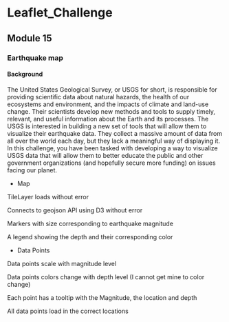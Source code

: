 # Leaflet_Challenge
## Module 15
### Earthquake map

#### Background</br>
The United States Geological Survey, or USGS for short, is responsible for providing scientific data about natural hazards, the health of our ecosystems and environment, and the impacts of climate and land-use change. Their scientists develop new methods and tools to supply timely, relevant, and useful information about the Earth and its processes.
The USGS is interested in building a new set of tools that will allow them to visualize their earthquake data. They collect a massive amount of data from all over the world each day, but they lack a meaningful way of displaying it. In this challenge, you have been tasked with developing a way to visualize USGS data that will allow them to better educate the public and other government organizations (and hopefully secure more funding) on issues facing our planet.</br>

* Map

TileLayer loads without error

Connects to geojson API using D3 without error

Markers with size corresponding to earthquake magnitude

A legend showing the depth and their corresponding color

* Data Points

Data points scale with magnitude level 

Data points colors change with depth level (I cannot get mine to color change)

Each point has a tooltip with the Magnitude, the location and depth

All data points load in the correct locations
